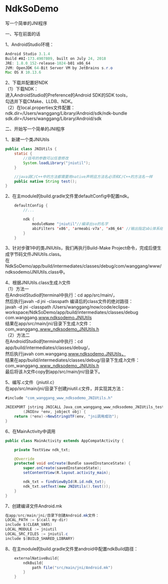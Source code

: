 # NdkSoDemo
写一个简单的JNI程序

一、写在前面的话

1、AndroidStudio环境：
```Java
Android Studio 3.1.4
Build #AI-173.4907809, built on July 24, 2018
JRE: 1.8.0_152-release-1024-b01 x86_64
JVM: OpenJDK 64-Bit Server VM by JetBrains s.r.o
Mac OS X 10.13.6
```

2、下载并配置好NDK
<br>（1）下载NDK：
<br>进入AndroidStudio的Preference的Android SDK的SDK tools，
<br>勾选并下载CMake、LLDB、NDK。
<br>（2）在local.properties文件配置：
<br>ndk.dir=/Users/wanggang/Library/Android/sdk/ndk-bundle
<br>sdk.dir=/Users/wanggang/Library/Android/sdk

二、开始写一个简单的JNI程序

1、新建一个类JNIUtils
```Java
public class JNIUtils {
    static {
        //括号的参数可以任意修改
        System.loadLibrary("jniutil");
    }

    //java调C/C++中的方法都需要用native声明且方法名必须和C/C++的方法名一样
    public native String test();
}
```

2、在主module的build.gradle文件里defaultConfig中配置ndk。
```Java
    defaultConfig {
        //...

        ndk {
            moduleName "jniutil"//编译出so的名字
            abiFilters 'x86', 'armeabi-v7a', 'x86_64' //输出指定abi体系结构下的so库。
        }
    }
```

3、针对步骤1中的类JNIUtils，我们再执行Build-Make Project命令，完成后便生成字节码文件JNIUtils.class。
<br>在NdkSoDemo/app/build/intermediates/classes/debug/com/wanggang/www/ndksodemo/JNIUtils.class中。

4、根据JNIUtils.class生成.h文件
<br>（1）方法一
<br>在AndroidStudio的terminal中执行：cd app/src/main/，
<br>然后执行javah -d jni -classpath 编译后的class文件的绝对路径：
<br>javah -d jni -classpath /Users/wanggang/now/code/eclipse-workspace/NdkSoDemo/app/build/intermediates/classes/debug com.wanggang.www.ndksodemo.JNIUtils
<br>结果在app/src/main/jni/目录下生成.h文件：
<br>com_wanggang_www_ndksodemo_JNIUtils.h
<br>（2）方法二
<br>在AndroidStudio的terminal中执行：cd app/build/intermediates/classes/debug/，
<br>然后执行javah com.wanggang.www.ndksodemo.JNIUtils，
<br>结果在app/build/intermediates/classes/debug/目录下生成.h文件：
<br>com_wanggang_www_ndksodemo_JNIUtils.h
<br>最后将该.h文件copy到app/src/main/jni/目录下。

5、编写.c文件（jniutil.c）
<br>在app/src/main/jni/目录下创建jniutil.c文件，并实现其方法：
```Java
#include "com_wanggang_www_ndksodemo_JNIUtils.h"

JNIEXPORT jstring JNICALL Java_com_wanggang_www_ndksodemo_JNIUtils_test
        (JNIEnv *env, jobject obj) {
    return (*env)->NewStringUTF(env, "jni调用成功");
}
```

6、在MainActivity中调用
```Java
public class MainActivity extends AppCompatActivity {

    private TextView ndk_txt;

    @Override
    protected void onCreate(Bundle savedInstanceState) {
        super.onCreate(savedInstanceState);
        setContentView(R.layout.activity_main);

        ndk_txt = findViewById(R.id.ndk_txt);
        ndk_txt.setText(new JNIUtils().test());
    }
}
```

7、创建编译文件Android.mk
```Java
在app/src/main/jni/目录下创建Android.mk文件：
LOCAL_PATH := $(call my-dir)
include $(CLEAR_VARS)
LOCAL_MODULE := jniutil
LOCAL_SRC_FILES := jniutil.c
include $(BUILD_SHARED_LIBRARY)
```

8、在主module的build.gradle文件里android中配置ndkBuild路径：
```Java
    externalNativeBuild{
        ndkBuild{
            path file("src/main/jni/Android.mk")
        }
    }
```
